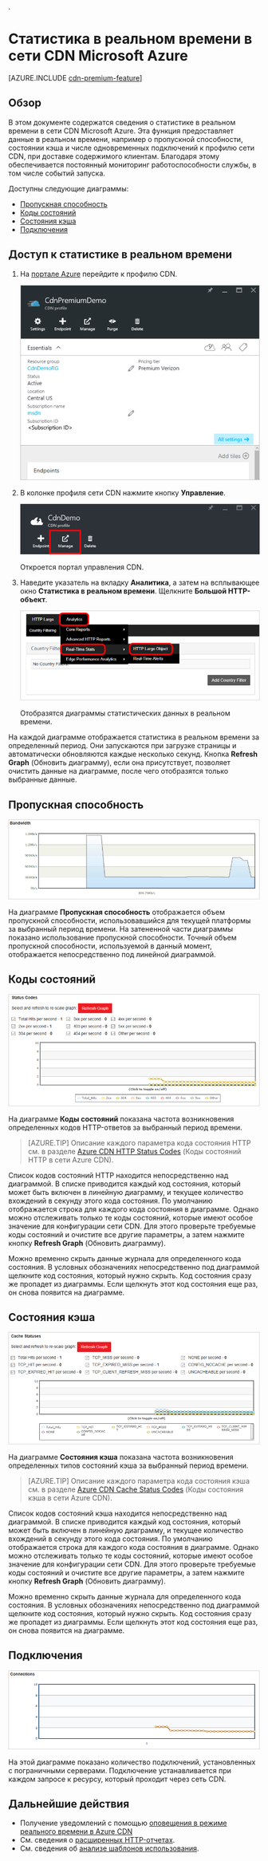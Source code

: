 .<properties
	pageTitle="Статистика в реальном времени в сети Azure CDN | Microsoft Azure"
	description="Статистика в реальном времени предоставляет актуальные данные о производительности сети Azure CDN при доставке содержимого клиентам."
	services="cdn"
	documentationCenter=""
	authors="camsoper"
	manager="erikre"
	editor=""/>

<tags
	ms.service="cdn"
	ms.workload="tbd"
	ms.tgt_pltfrm="na"
	ms.devlang="na"
	ms.topic="article"
	ms.date="07/28/2016"
	ms.author="casoper"/>

# Статистика в реальном времени в сети CDN Microsoft Azure

[AZURE.INCLUDE [cdn-premium-feature](../../includes/cdn-premium-feature.md)]

## Обзор

В этом документе содержатся сведения о статистике в реальном времени в сети CDN Microsoft Azure. Эта функция предоставляет данные в реальном времени, например о пропускной способности, состоянии кэша и числе одновременных подключений к профилю сети CDN, при доставке содержимого клиентам. Благодаря этому обеспечивается постоянный мониторинг работоспособности службы, в том числе событий запуска.

Доступны следующие диаграммы:

* [Пропускная способность](#bandwidth)
* [Коды состояний](#status-codes)
* [Состояния кэша](#cache-statuses)
* [Подключения](#connections)


## Доступ к статистике в реальном времени

1. На [портале Azure](https://portal.azure.com) перейдите к профилю CDN.

	![Колонка профиля сети CDN](./media/cdn-real-time-stats/cdn-profile-blade.png)

2. В колонке профиля сети CDN нажмите кнопку **Управление**.

	![Кнопка управления в колонке профиля CDN](./media/cdn-real-time-stats/cdn-manage-btn.png)

	Откроется портал управления CDN.

3. Наведите указатель на вкладку **Аналитика**, а затем на всплывающее окно **Статистика в реальном времени**. Щелкните **Большой HTTP-объект**.

	![Портал управления CDN](./media/cdn-real-time-stats/cdn-premium-portal.png)

	Отобразятся диаграммы статистических данных в реальном времени.
	
На каждой диаграмме отображается статистика в реальном времени за определенный период. Они запускаются при загрузке страницы и автоматически обновляются каждые несколько секунд. Кнопка **Refresh Graph** (Обновить диаграмму), если она присутствует, позволяет очистить данные на диаграмме, после чего отобразятся только выбранные данные.

## Пропускная способность

![Диаграмма "Пропускная способность"](./media/cdn-real-time-stats/cdn-bandwidth.png)

На диаграмме **Пропускная способность** отображается объем пропускной способности, использовавшийся для текущей платформы за выбранный период времени. На затененной части диаграммы показано использование пропускной способности. Точный объем пропускной способности, используемой в данный момент, отображается непосредственно под линейной диаграммой.

## Коды состояний

![Диаграмма "Код состояния"](./media/cdn-real-time-stats/cdn-status-codes.png)

На диаграмме **Коды состояний** показана частота возникновения определенных кодов HTTP-ответов за выбранный период времени.

> [AZURE.TIP]  Описание каждого параметра кода состояния HTTP см. в разделе [Azure CDN HTTP Status Codes](https://msdn.microsoft.com/library/mt759238.aspx) (Коды состояний HTTP в сети Azure CDN).

Список кодов состояний HTTP находится непосредственно над диаграммой. В списке приводится каждый код состояния, который может быть включен в линейную диаграмму, и текущее количество вхождений в секунду этого кода состояния. По умолчанию отображается строка для каждого кода состояния в диаграмме. Однако можно отслеживать только те коды состояний, которые имеют особое значение для конфигурации сети CDN. Для этого проверьте требуемые коды состояний и очистите все другие параметры, а затем нажмите кнопку **Refresh Graph** (Обновить диаграмму).

Можно временно скрыть данные журнала для определенного кода состояния. В условных обозначениях непосредственно под диаграммой щелкните код состояния, который нужно скрыть. Код состояния сразу же пропадет из диаграммы. Если щелкнуть этот код состояния еще раз, он снова появится на диаграмме.

## Состояния кэша

![Диаграмма "Состояния кэша"](./media/cdn-real-time-stats/cdn-cache-status.png)

На диаграмме **Состояния кэша** показана частота возникновения определенных типов состояний кэша за выбранный период времени.

> [AZURE.TIP]  Описание каждого параметра кода состояния кэша см. в разделе [Azure CDN Cache Status Codes](https://msdn.microsoft.com/library/mt759237.aspx) (Коды состояния кэша в сети Azure CDN).

Список кодов состояний кэша находится непосредственно над диаграммой. В списке приводится каждый код состояния, который может быть включен в линейную диаграмму, и текущее количество вхождений в секунду этого кода состояния. По умолчанию отображается строка для каждого кода состояния в диаграмме. Однако можно отслеживать только те коды состояний, которые имеют особое значение для конфигурации сети CDN. Для этого проверьте требуемые коды состояний и очистите все другие параметры, а затем нажмите кнопку **Refresh Graph** (Обновить диаграмму).

Можно временно скрыть данные журнала для определенного кода состояния. В условных обозначениях непосредственно под диаграммой щелкните код состояния, который нужно скрыть. Код состояния сразу же пропадет из диаграммы. Если щелкнуть этот код состояния еще раз, он снова появится на диаграмме.

## Подключения

![Диаграмма "Подключения"](./media/cdn-real-time-stats/cdn-connections.png)

На этой диаграмме показано количество подключений, установленных с пограничными серверами. Подключение устанавливается при каждом запросе к ресурсу, который проходит через сеть CDN.

## Дальнейшие действия

- Получение уведомлений с помощью [оповещения в режиме реального времени в Azure CDN](cdn-real-time-alerts.md)
- См. сведения о [расширенных HTTP-отчетах](cdn-advanced-http-reports.md).
- См. сведения об [анализе шаблонов использования](cdn-analyze-usage-patterns.md).

<!---HONumber=AcomDC_0824_2016-->